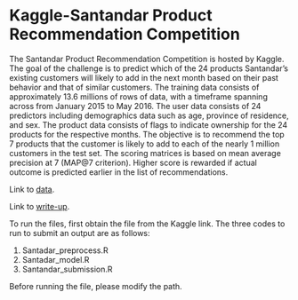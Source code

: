 # Kaggle-Santandar Product Recommendation Competition 
The Santandar Product Recommendation Competition is hosted by Kaggle.  The goal of the challenge is to predict which of the 24 products Santandar’s existing customers will likely to add in the next month based on their past behavior and that of similar customers.  The training data consists of approximately 13.6 millions of rows of data, with a timeframe spanning across from January 2015 to May 2016.  The user data consists of 24 predictors including demographics data such as age, province of residence, and sex.  The product data consists of flags to indicate ownership for the 24 products for the respective months.  The objective is to recommend the top 7 products that the customer is likely to add to each of the nearly 1 million customers in the test set.  The scoring matrices is based on mean average precision at 7 (MAP@7 criterion).  Higher score is rewarded if actual outcome is predicted earlier in the list of recommendations. 

Link to [data](https://www.kaggle.com/c/santander-product-recommendation/data).

Link to [write-up](https://github.com/kikimeow/Kaggle-Santandar/blob/master/Santandar%20Product%20Recommendation%20Competition%20Summary.pdf).  


To run the files, first obtain the file from the Kaggle link.  The three codes to run to submit an output are as follows: 
  1. Santadar_preprocess.R
  2. Santadar_model.R
  3. Santandar_submission.R

Before running the file, please modify the path.  
